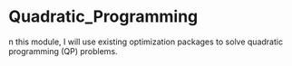 # Quadratic_Programming

n this module, I will use existing optimization packages to solve quadratic programming (QP) problems.
